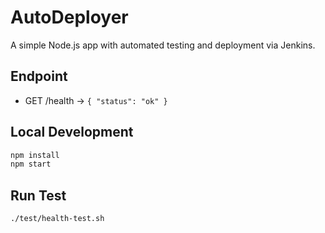 # AutoDeployer

A simple Node.js app with automated testing and deployment via Jenkins.

## Endpoint

- GET /health → `{ "status": "ok" }`

## Local Development

```bash
npm install
npm start
```

## Run Test

```bash
./test/health-test.sh
```
